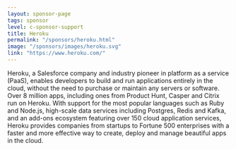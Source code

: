 ```yaml
---
layout: sponsor-page
tags: sponsor
level: c-sponsor-support
title: Heroku
permalink: "/sponsors/heroku.html"
image: "/sponsors/images/heroku.svg"
link: "https://www.heroku.com/"
---
```


Heroku, a Salesforce company and industry pioneer in platform as a service (PaaS), enables developers to build and run applications entirely in the cloud, without the need to purchase or maintain any servers or software. Over 8 million apps, including ones from Product Hunt, Casper and Citrix run on Heroku. With support for the most popular languages such as Ruby and Node.js, high-scale data services including Postgres, Redis and Kafka, and an add-ons ecosystem featuring over 150 cloud application services, Heroku provides companies from startups to Fortune 500 enterprises with a faster and more effective way to create, deploy and manage beautiful apps in the cloud. 
